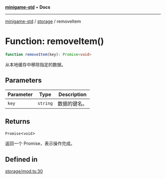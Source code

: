 [**minigame-std**](../../../README.md) • **Docs**

***

[minigame-std](../../../README.md) / [storage](../README.md) / removeItem

# Function: removeItem()

```ts
function removeItem(key): Promise<void>
```

从本地缓存中移除指定的数据。

## Parameters

| Parameter | Type | Description |
| ------ | ------ | ------ |
| `key` | `string` | 数据的键名。 |

## Returns

`Promise`\<`void`\>

返回一个 Promise，表示操作完成。

## Defined in

[storage/mod.ts:30](https://github.com/JiangJie/minigame-std/blob/d86e790fe8486ddfc8ce953df31d30618f403d3b/src/std/storage/mod.ts#L30)
